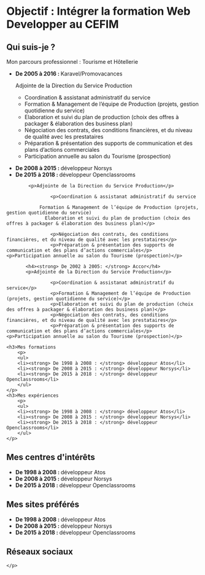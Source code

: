 <h1>Objectif : Intégrer la formation Web Developper au CEFIM</h1>

<h2><strong> Qui suis-je ? </strong></h2>      
    <p>Mon parcours professionnel : Tourisme et Hôtellerie</p>
    	<ul>
    	<li><strong> De 2005 à 2016 : </strong> Karavel/Promovacances</li>
            <p>Adjointe de la Direction du Service Production</p>
            <ul>
                <li>Coordination & assistanat administratif du service</li>
                <li>Formation & Management de l’équipe de Production (projets, gestion quotidienne du service)</li>
                <li>Elaboration et suivi du plan de production (choix des offres à packager & élaboration des business plan)</li>
                <li>Négociation des contrats, des conditions financières, et du niveau de qualité avec les prestataires</li>
                <li>Préparation & présentation des supports de communication et des plans d’actions commerciales</li>                                       <li>Participation annuelle au salon du Tourisme (prospection)</li></p>
            </ul>
    	<li><strong> De 2008 à 2015 : </strong> développeur Norsys</li>	
    	<li><strong> De 2015 à 2018 : </strong> développeur Openclassrooms</li>	
    	</ul>
   
    
    
    
 
            <p>Adjointe de la Direction du Service Production</p>
            
                    <p>Coordination & assistanat administratif du service
                  
                Formation & Management de l’équipe de Production (projets, gestion quotidienne du service)
                  Elaboration et suivi du plan de production (choix des offres à packager & élaboration des business plan)</p>
                  
                    <p>Négociation des contrats, des conditions financières, et du niveau de qualité avec les prestataires</p> 
                    <p>Préparation & présentation des supports de communication et des plans d’actions commerciales</p>		                                 <p>Participation annuelle au salon du Tourisme (prospection)</p>

    	   <h4><strong> De 2002 à 2005: </strong> Accor</h4>
           <p>Adjointe de la Direction du Service Production</p>
            
                    <p>Coordination & assistanat administratif du service</p>
                    <p>Formation & Management de l’équipe de Production (projets, gestion quotidienne du service)</p>
                    <p>Elaboration et suivi du plan de production (choix des offres à packager & élaboration des business plan)</p>
                    <p>Négociation des contrats, des conditions financières, et du niveau de qualité avec les prestataires</p> 
                    <p>Préparation & présentation des supports de communication et des plans d’actions commerciales</p>		                                 <p>Participation annuelle au salon du Tourisme (prospection)</p>
</ul>
    
    <h3>Mes formations
        <p>
    	<ul>
    	<li><strong> De 1998 à 2008 : </strong> développeur Atos</li>
    	<li><strong> De 2008 à 2015 : </strong> développeur Norsys</li>	
    	<li><strong> De 2015 à 2018 : </strong> développeur Openclassrooms</li>	
    	</ul>
 	</p>   	
    <h3>Mes expériences
        <p>
    	<ul>
    	<li><strong> De 1998 à 2008 : </strong> développeur Atos</li>
    	<li><strong> De 2008 à 2015 : </strong> développeur Norsys</li>	
    	<li><strong> De 2015 à 2018 : </strong> développeur Openclassrooms</li>	
    	</ul>
 	</p>   	
<h2><strong> Mes centres d'intérêts </strong></h2>         
    <p>
    	<ul>
    	<li><strong> De 1998 à 2008 : </strong> développeur Atos</li>
    	<li><strong> De 2008 à 2015 : </strong> développeur Norsys</li>	
    	<li><strong> De 2015 à 2018 : </strong> développeur Openclassrooms</li>	
    	</ul>
 	</p>   	
<h2><strong> Mes sites préférés </strong></h2>       
<p>
    	<ul>
    	<li><strong> De 1998 à 2008 : </strong> développeur Atos</li>
    	<li><strong> De 2008 à 2015 : </strong> développeur Norsys</li>	
    	<li><strong> De 2015 à 2018 : </strong> développeur Openclassrooms</li>	
    	</ul>
 	</p>   	
<h2><strong> Réseaux sociaux </strong></h2>   
    <p>
    	
    </p>   
   
